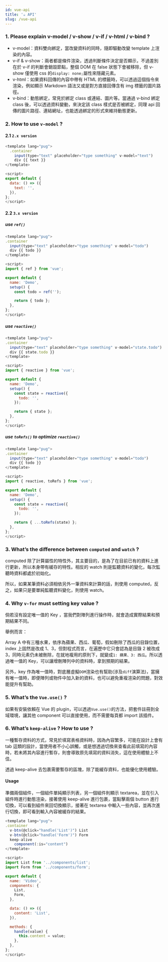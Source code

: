 ```yaml
---
id: vue-api
title: '☕ API'
slug: /vue-api
---
```


### 1. Please explain v-model / v-show / v-if / v-html / v-bind ?

- v-model：資料雙向綁定，當改變資料的同時，隨即驅動改變 template 上渲染的內容。
- v-if & v-show：兩者都是條件渲染，透過判斷條件決定是否顯示，不過差別在於 v-if 的判斷會銷毀節點，整個 DOM 在 false 狀態下會被移除，但 v-show 僅使用 css 的`display: none;`屬性來隱藏元素。
- v-html：如果資料回傳的內容中帶有 HTML 的標籤時，可以透過這個指令來渲染，例如顯示 Markdown 語法又或是對方直接回傳含有 img 標籤的圖片路徑。
- v-bind：動態綁定，常見於綁定 class 或連結、圖片等。當通過 v-bind 綁定 class 後，可以透過資料變動，來決定該 class 樣式是否被綁定，同理 api 回傳的圖片路徑、連結網址，也能透過綁定的形式來維持動態更新。

### 2. How to use `v-model` ?

#### 2.1 `2.x version`

```js
<template lang="pug">
  .container
    input(type="text" placeholder="type something" v-model="text")
    div {{ text }}
</template>

<script>
export default {
  data: () => ({
    text: '',
  }),
};
</script>
```

#### 2.2 `3.x version`

##### use `ref()`

```js
<template lang="pug">
.container
  input(type="text" placeholder="type something" v-model="todo")
  div {{ todo }}
</template>

<script>
import { ref } from 'vue';

export default {
  name: 'Demo',
  setup() {
    const todo = ref('');

    return { todo };
  },
};
</script>
```

##### use `reactive()`

```js
<template lang="pug">
.container
  input(type="text" placeholder="type something" v-model="state.todo")
  div {{ state.todo }}
</template>

<script>
import { reactive } from 'vue';

export default {
  name: 'Demo',
  setup() {
    const state = reactive({
      todo: '',
    });

    return { state };
  },
};
</script>
```

##### use `toRefs()` to optimize `reactive()`

```js
<template lang="pug">
.container
  input(type="text" placeholder="type something" v-model="todo")
  div {{ todo }}
</template>

<script>
import { reactive, toRefs } from 'vue';

export default {
  name: 'Demo',
  setup() {
    const state = reactive({
      todo: '',
    });

    return { ...toRefs(state) };
  },
};
</script>
```

### 3. What’s the difference between `computed` and `watch` ?

computed 除了計算屬性的特性外，其主要目的，是為了在目前已有的資料上進行更新，所以本身帶有緩存的特性。相反的 watch 則是監聽資料的變化，每次監聽時資料都處於初始化。

所以，如果某筆資料必須相依另外一筆資料來計算的話，則使用 computed，反之，如果只是要單純監聽資料變化，則使用 watch。

### 4. Why `v-for` must setting key value ?

倘若沒有設定唯一值的 Key ，當我們對陣列進行操作時，就會造成實際結果和預期結果不同。

舉例而言：

Array A 中有三種水果，依序為蘋果、西瓜、葡萄，假如刪除了西瓜的目錄位置，index 上固然是改成 1、3，但對程式而言，在遍歷中它只會認為是目錄 2 被改成 3，同時元素仍未被刪除，在就地複用的原則下，就變成`1: 蘋果、3: 西瓜`。所以透過唯一值的 Key，可以讓增刪陣列中的資料時，拿到預期的結果。

另外，key 作為唯一值時，對底層虛擬`DOM`渲染也有幫助(涉及`diff`演算法)，當擁有唯一值時，即便陣列或物件中加入新的資料，也可以避免重複渲染的問題，對效能提升有幫助。

### 5. What’s the `Vue.use()` ?

如果有安裝依賴在 Vue 的 plugin，可以透過`Vue.use()`的方法，把套件註冊到全域環境，讓其他 component 可以直接使用，而不需要每頁都 import 該插件。

### 6. What’s `keep-alive` ? How to use ?

一種暫存資料的方式，常見於填寫表格資料時，因為內容繁多，可能在設計上會有 tab 這類的設計，當使用者不小心誤觸，或是想透過切換來查看此前填寫的內容時，若未將其內容進行暫存，則會導致原先填寫的資料消失，這在使用體驗上不佳。

透過 keep-alive 去包裹需要暫存的區塊，除了能緩存資料，也能優化使用體驗。

#### Usage

準備兩個組件，一個組件單純顯示列表，另一個組件則顯示 textarea，並在引入組件時進行動態渲染，接著使用 keep-alive 進行包裹，當點擊兩個 button 進行切換，可以看到組件來回切換顯示，接著在 textarea 中輸入一些內容，並再次進行切換，即可看到輸入內容被緩存的結果。

```js
<template lang="pug">
.container
  v-btn(@click="handle('List')") List
  v-btn(@click="handle('Form')") Form
  keep-alive
    component(:is="content")
</template>

<script>
import List from '../components/list';
import Form from '../components/form';

export default {
  name: 'Video',
  components: {
    List,
    Form,
  },

  data: () => ({
    content: 'List',
  }),

  methods: {
    handle(value) {
      this.content = value;
    },
  },
};
</script>
```
